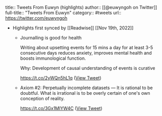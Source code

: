 title:: Tweets From Euwyn (highlights)
author:: [[@euwyngoh on Twitter]]
full-title:: "Tweets From Euwyn"
category:: #tweets
url:: https://twitter.com/euwyngoh

- Highlights first synced by [[Readwise]] [[Nov 19th, 2022]]
	- Journalling is good for health
	  
	  Writing about upsetting events for 15 mins a day for at least 3-5 consecutive days reduces anxiety, improves mental health and boosts immunological function. 
	  
	  Why: Development of causal understanding of events is curative
	  
	  https://t.co/2yWQn5hL1q ([View Tweet](https://twitter.com/euwyngoh/status/1440999161004900360))
	- Axiom #2: Perpetually incomplete datasets — It is rational to be doubtful. What is irrational is to be overly certain of one's own conception of reality.
	  
	  https://t.co/3Gx1MlYW4C ([View Tweet](https://twitter.com/euwyngoh/status/1464440800444485636))